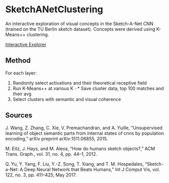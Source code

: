 # SketchANetClustering

An interactive exploration of visual concepts in the Sketch-A-Net CNN (trained on the TU Berlin sketch dataset). Concepts were derived using K-Means++ clustering.

[Interactive Explorer](https://ulberge.github.io/SketchANetClustering/)

## Method
For each layer:
1. Randomly select activations and their theoretical receptive field
2. Run K-Means++ at various K
⋅⋅* Save cluster data, top 100 matches and their avg
3. Select clusters with semantic and visual coherence

## Sources
J. Wang, Z. Zhang, C. Xie, V. Premachandran, and A. Yuille, “Unsupervised learning of object semantic parts from internal states of cnns by population encoding,” arXiv preprint arXiv:1511.06855, 2015.

M. Eitz, J. Hays, and M. Alexa, “How do humans sketch objects?,” ACM Trans. Graph., vol. 31, no. 4, pp. 44–1, 2012.

Q. Yu, Y. Yang, F. Liu, Y.-Z. Song, T. Xiang, and T. M. Hospedales, “Sketch-a-Net: A Deep Neural Network that Beats Humans,” Int J Comput Vis, vol. 122, no. 3, pp. 411–425, May 2017.

